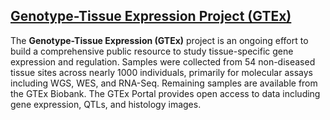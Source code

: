 ## [Genotype-Tissue Expression Project (GTEx)](http://www.gtexportal.org/home/)

The **Genotype-Tissue Expression (GTEx)** project is an ongoing effort to build a comprehensive public resource to study tissue-specific gene expression and regulation. Samples were collected from 54 non-diseased tissue sites across nearly 1000 individuals, primarily for molecular assays including WGS, WES, and RNA-Seq. Remaining samples are available from the GTEx Biobank. The GTEx Portal provides open access to data including gene expression, QTLs, and histology images.